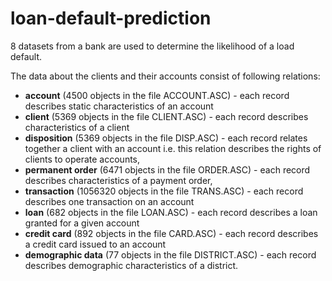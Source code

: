 # loan-default-prediction

8 datasets from a bank are used to determine the likelihood of a load default. 

The data about the clients and their accounts consist of following relations:
- <b>account</b> (4500 objects in the file ACCOUNT.ASC) - each record describes static characteristics of an account
- <b>client</b> (5369 objects in the file CLIENT.ASC) - each record describes characteristics of a client
- <b>disposition</b> (5369 objects in the file DISP.ASC) - each record relates together a client with an account i.e. this relation describes the rights of clients to operate accounts,
- <b>permanent order</b> (6471 objects in the file ORDER.ASC) - each record describes characteristics of a payment order,
- <b>transaction</b> (1056320 objects in the file TRANS.ASC) - each record describes one transaction on an account
- <b>loan</b> (682 objects in the file LOAN.ASC) - each record describes a loan granted for a given account
- <b>credit card</b> (892 objects in the file CARD.ASC) - each record describes a credit card issued to an account
- <b>demographic data</b> (77 objects in the file DISTRICT.ASC) - each record describes demographic characteristics of a district.

